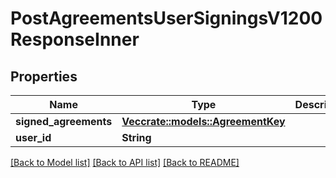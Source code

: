 # PostAgreementsUserSigningsV1200ResponseInner

## Properties

Name | Type | Description | Notes
------------ | ------------- | ------------- | -------------
**signed_agreements** | [**Vec<crate::models::AgreementKey>**](AgreementKey.md) |  | 
**user_id** | **String** |  | 

[[Back to Model list]](../README.md#documentation-for-models) [[Back to API list]](../README.md#documentation-for-api-endpoints) [[Back to README]](../README.md)


